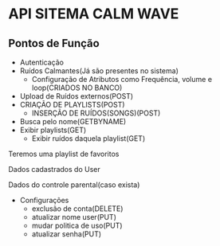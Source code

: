 # API SITEMA CALM WAVE

## Pontos de Função
- Autenticação
- Ruídos Calmantes(Já são presentes no sistema)
  - Configuração de Atributos como Frequência, volume e loop(CRIADOS NO BANCO)
- Upload de Ruídos externos(POST)
- CRIAÇÃO DE PLAYLISTS(POST)
  - INSERÇÃO DE RUÍDOS(SONGS)(POST)
- Busca pelo nome(GETBYNAME)
- Exibir playlists(GET)
  - Exibir ruídos daquela playlist(GET)

Teremos uma playlist de favoritos

Dados cadastrados do User

Dados do controle parental(caso exista)
- Configurações
  - exclusão de conta(DELETE)
  - atualizar nome user(PUT)
  - mudar politica de uso(PUT)
  - atualizar senha(PUT)
  
